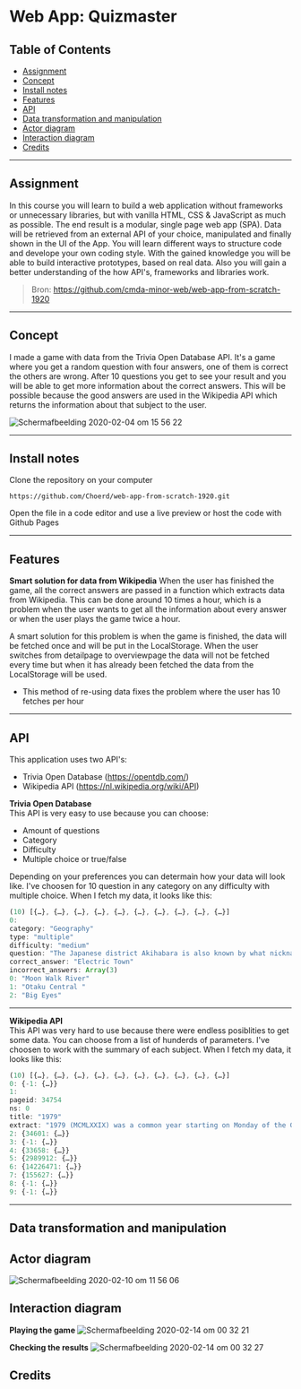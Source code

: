 # Web App: Quizmaster

## Table of Contents
* [Assignment](#Assignment)
* [Concept](#Concept)
* [Install notes](#Install-notes)
* [Features](#Features)
* [API](#API)
* [Data transformation and manipulation](#Data-transformation-and-manipulation)
* [Actor diagram](#Actor-diagram)
* [Interaction diagram](#Interaction-diagram)
* [Credits](#Credits)

<hr>

## Assignment
In this course you will learn to build a web application without frameworks or unnecessary libraries, but with vanilla HTML, CSS & JavaScript as much as possible. The end result is a modular, single page web app (SPA). Data will be retrieved from an external API of your choice, manipulated and finally shown in the UI of the App. You will learn different ways to structure code and develope your own coding style. With the gained knowledge you will be able to build interactive prototypes, based on real data. Also you will gain a better understanding of the how API's, frameworks and libraries work.
> Bron: https://github.com/cmda-minor-web/web-app-from-scratch-1920

<hr>

## Concept
I made a game with data from the Trivia Open Database API. It's a game where you get a random question with four answers, one of them is correct the others are wrong. After 10 questions you get to see your result and you will be able to get more information about the correct answers. This will be possible because the good answers are used in the Wikipedia API which returns the information about that subject to the user.

<img alt="Schermafbeelding 2020-02-04 om 15 56 22" src="https://user-images.githubusercontent.com/45365598/73755834-f45a0d00-4766-11ea-87ef-8f2234a89881.png">

<hr>

## Install notes
Clone the repository on your computer 

`https://github.com/Choerd/web-app-from-scratch-1920.git`

Open the file in a code editor and use a live preview or host the code with Github Pages

<hr>

## Features
**Smart solution for data from Wikipedia**
When the user has finished the game, all the correct answers are passed in a function which extracts data from Wikipedia. This can be done around 10 times a hour, which is a problem when the user wants to get all the information about every answer or when the user plays the game twice a hour.

A smart solution for this problem is when the game is finished, the data will be fetched once and will be put in the LocalStorage. When the user switches from detailpage to overviewpage the data will not be fetched every time but when it has already been fetched the data from the LocalStorage will be used.

* This method of re-using data fixes the problem where the user has 10 fetches per hour

<hr>

## API
This application uses two API's:
* Trivia Open Database (https://opentdb.com/)
* Wikipedia API (https://nl.wikipedia.org/wiki/API)  

**Trivia Open Database**  
This API is very easy to use because you can choose:
* Amount of questions
* Category
* Difficulty
* Multiple choice or true/false  

Depending on your preferences you can determain how your data will look like. I've choosen for 10 question in any category on any difficulty with multiple choice. When I fetch my data, it looks like this: 

```javascript
(10) [{…}, {…}, {…}, {…}, {…}, {…}, {…}, {…}, {…}, {…}]
0:
category: "Geography"
type: "multiple"
difficulty: "medium"
question: "The Japanese district Akihabara is also known by what nickname?"
correct_answer: "Electric Town"
incorrect_answers: Array(3)
0: "Moon Walk River"
1: "Otaku Central "
2: "Big Eyes"
```

<hr>

**Wikipedia API**  
This API was very hard to use because there were endless posiblities to get some data. You can choose from a list of hunderds of parameters. I've choosen to work with the summary of each subject. When I fetch my data, it looks like this:

```javascript
(10) [{…}, {…}, {…}, {…}, {…}, {…}, {…}, {…}, {…}, {…}]
0: {-1: {…}}
1:
pageid: 34754
ns: 0
title: "1979"
extract: "1979 (MCMLXXIX) was a common year starting on Monday of the Gregorian calendar, the 1979th year of the Common Era (CE) and Anno Domini (AD) designations, the 979th  year of the 2nd millennium, the 79th  year of the 20th century, and the  10th  and last year of the 1970s decade."
2: {34601: {…}}
3: {-1: {…}}
4: {33658: {…}}
5: {2989912: {…}}
6: {14226471: {…}}
7: {155627: {…}}
8: {-1: {…}}
9: {-1: {…}}
```

<hr>

## Data transformation and manipulation

## Actor diagram
<img alt="Schermafbeelding 2020-02-10 om 11 56 06" src="https://user-images.githubusercontent.com/45365598/74144150-7ed5bd00-4bfc-11ea-85f3-49d91e843faa.png">

## Interaction diagram
**Playing the game** 
<img alt="Schermafbeelding 2020-02-14 om 00 32 21" src="https://user-images.githubusercontent.com/45365598/74488162-a8733a80-4ec1-11ea-8852-2967bc6693f0.png">

**Checking the results**
<img alt="Schermafbeelding 2020-02-14 om 00 32 27" src="https://user-images.githubusercontent.com/45365598/74488193-b88b1a00-4ec1-11ea-960d-c110396bc37d.png">


## Credits

<!-- Add a nice poster image here at the end of the week, showing off your shiny frontend 📸 -->

<!-- Maybe a table of contents here? 📚 -->

<!-- How about a section that describes how to install this project? 🤓 -->

<!-- ...but how does one use this project? What are its features 🤔 -->

<!-- What external data source is featured in your project and what are its properties 🌠 -->

<!-- How about a license here? 📜 (or is it a licence?) 🤷 -->
